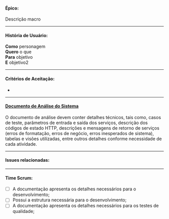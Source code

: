 #### Épico:
Descrição macro

---
#### História de Usuário:
**Como** personagem
<br/>
**Quero** o que
<br/>
**Para** objetivo
<br/>
**E** objetivo2
<br/>

---
#### Critérios de Aceitação:
* 

---
#### [Documento de Análise do Sistema]()
>>>
O documento de análise devem conter detalhes técnicos, tais como, casos de teste, parâmetros de entrada e saída dos serviços, descrição dos códigos de estado HTTP, descrições e mensagens de retorno de serviços (erros de formatação, erros de negócio, erros inesperados de sistema), tabelas e visões utilizadas, entre outros detalhes conforme necessidade de cada atividade.
>>>

---
#### Issues relacionadas:


---
#### Time Scrum:
* [ ] A documentação apresenta os detalhes necessários para o desenvolvimento;
* [ ] Possui a estrutura necessária para o desenvolvimento;
* [ ] A documentação apresenta os detalhes necessários para os testes de qualidade;
